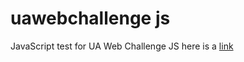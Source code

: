 # uawebchallenge js
JavaScript test for UA Web Challenge JS
here is a [link](http://bdev.it/projects/web/)
